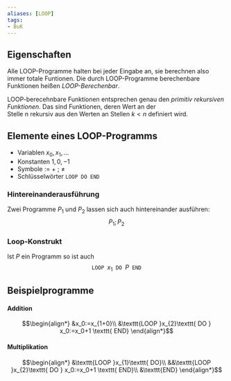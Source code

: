 ```yaml
---
aliases: [LOOP]
tags:
- BuK
---
```

## Eigenschaften
Alle LOOP-Programme halten bei jeder Eingabe an, sie berechnen also immer totale Funtionen. Die durch LOOP-Programme berechenbare Funktionen heißen *LOOP-Berechenbar*.

LOOP-berecehnbare Funktionen entsprechen genau den
*primitiv rekursiven Funktionen*. Das sind Funktionen, deren Wert an der  
Stelle n rekursiv aus den Werten an Stellen $k<n$ definiert wird.

## Elemente eines LOOP-Programms
- Variablen $x_0,x_1,...$
- Konstanten $1,0,-1$
- Symbole $:=$ $+$ $;$ $\neq$
- Schlüsselwörter $\texttt{LOOP DO END}$

### Hintereinanderausführung
Zwei Programme $P_1$ und $P_2$ lassen sich auch hintereinander ausführen:
$$P_1;P_2$$
### Loop-Konstrukt
Ist $P$ ein Programm so ist auch 
$$\texttt{LOOP }x_{1}\texttt{ DO } P \texttt{ END}$$

## Beispielprogramme
#### Addition
$$\begin{align*}
&x_0:=x_{1+0}\\
&\texttt{LOOP }x_{2}\texttt{ DO } x_0:=x_0+1 \texttt{ END}
\end{align*}$$
#### Multiplikation
$$\begin{align*}
&\texttt{LOOP }x_{1}\texttt{ DO}\\
&&\texttt{LOOP }x_{2}\texttt{ DO } x_0:=x_0+1 \texttt{ END}\\
&\texttt{END}
\end{align*}$$